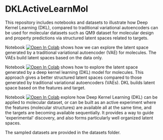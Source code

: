 # DKLActiveLearnMol

This repository includes notebooks and datasets to illustrate how Deep Kernel Learning (DKL), compared to traditional variational autoencoders can be used for molecular datasets such as QM9 dataset for molecular design and property predictions via structured latent spaces related to targets. 

Notebook
[![Open In Colab](https://colab.research.google.com/assets/colab-badge.svg)](https://colab.research.google.com/github/aghosh92/DKLActiveLearnMol/blob/main/Notebooks/notebookI.ipynb)
shows how we can explore the latent space generated by a traditional variational autoencoder (VAE) for molecules. The VAEs build latent spaces based on the data only.

Notebook
[![Open In Colab](https://colab.research.google.com/assets/colab-badge.svg)](https://colab.research.google.com/github/aghosh92/DKLActiveLearnMol/blob/main/Notebooks/notebookII.ipynb)
shows how to explore the latent space generated by a deep kernel learning (DKL) model for molecules. This approach gives a better structured latent spaces compared to those generated by traditional variational autoencoders (VAEs). DKL builds latent space based on the features and target.

Notebook
[![Open In Colab](https://colab.research.google.com/assets/colab-badge.svg)](https://colab.research.google.com/github/aghosh92/DKLActiveLearnMol/blob/main/Notebooks/notebookIII.ipynb)
explore how Deep Kernel Learning (DKL) can be applied to molecular dataset, or can be built as an active experiment where the features (molecular structures) are available all at the same time, and the targets are becoming available sequentially. It provides a way to guide 'experimental' discovery, and also forms particularly well organized latent spaces.

The sampled datasets are provided in the datasets folder.

